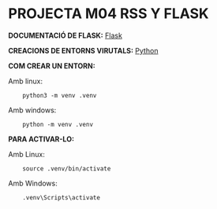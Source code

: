 # PROJECTA M04 RSS Y FLASK

**DOCUMENTACIÓ DE FLASK:** [Flask](https://flask.palletsprojects.com/en/3.0.x/)

**CREACIONS DE ENTORNS VIRUTALS:** [Python](https://docs.python.org/es/3/library/venv.html)

**COM CREAR UN ENTORN:**
    
Amb linux:

        python3 -m venv .venv

Amb windows:

        python -m venv .venv

**PARA ACTIVAR-LO:**
    
Amb Linux:

        source .venv/bin/activate

Amb Windows:

        .venv\Scripts\activate